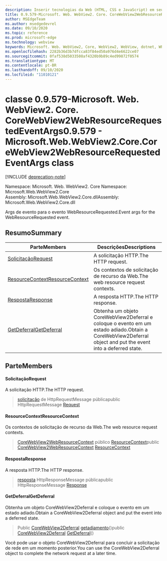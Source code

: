 ```yaml
---
description: Inserir tecnologias da Web (HTML, CSS e JavaScript) em seus aplicativos nativos com o controle WebView2 do Microsoft Edge
title: 0.9.579-Microsoft. Web. WebView2. Core. CoreWebView2WebResourceRequestedEventArgs
author: MSEdgeTeam
ms.author: msedgedevrel
ms.date: 09/10/2020
ms.topic: reference
ms.prod: microsoft-edge
ms.technology: webview
keywords: Microsoft. Web. WebView2, Core, WebView2, WebView, dotnet, WPF, WinForms, app, Edge, CoreWebView2, CoreWebView2Controller, controle do navegador, Edge HTML, Microsoft. Web. WebView2. Core. CoreWebView2WebResourceRequestedEventArgs
ms.openlocfilehash: 2282b36d3b7dfcca83f84ed50a976d4e6622ce07
ms.sourcegitcommit: 0faf538d5033508af4320b9b89c4ed99872f0574
ms.translationtype: MT
ms.contentlocale: pt-BR
ms.lasthandoff: 09/10/2020
ms.locfileid: "11010121"
---
```

# <span data-ttu-id="f31c9-104">classe 0.9.579-Microsoft. Web. WebView2. Core. CoreWebView2WebResourceRequestedEventArgs</span><span class="sxs-lookup"><span data-stu-id="f31c9-104">0.9.579 - Microsoft.Web.WebView2.Core.CoreWebView2WebResourceRequestedEventArgs class</span></span> 

[!INCLUDE [deprecation-note](../../includes/deprecation-note.md)]

<span data-ttu-id="f31c9-105">Namespace: Microsoft. Web. WebView2. Core </span><span class="sxs-lookup"><span data-stu-id="f31c9-105">Namespace: Microsoft.Web.WebView2.Core</span></span>\
<span data-ttu-id="f31c9-106">Assembly: Microsoft.Web.WebView2.Core.dll</span><span class="sxs-lookup"><span data-stu-id="f31c9-106">Assembly: Microsoft.Web.WebView2.Core.dll</span></span>

<span data-ttu-id="f31c9-107">Args de evento para o evento WebResourceRequested.</span><span class="sxs-lookup"><span data-stu-id="f31c9-107">Event args for the WebResourceRequested event.</span></span>

## <span data-ttu-id="f31c9-108">Resumo</span><span class="sxs-lookup"><span data-stu-id="f31c9-108">Summary</span></span>

 <span data-ttu-id="f31c9-109">Parte</span><span class="sxs-lookup"><span data-stu-id="f31c9-109">Members</span></span>                        | <span data-ttu-id="f31c9-110">Descrições</span><span class="sxs-lookup"><span data-stu-id="f31c9-110">Descriptions</span></span>
--------------------------------|---------------------------------------------
[<span data-ttu-id="f31c9-111">Solicitação</span><span class="sxs-lookup"><span data-stu-id="f31c9-111">Request</span></span>](#request) | <span data-ttu-id="f31c9-112">A solicitação HTTP.</span><span class="sxs-lookup"><span data-stu-id="f31c9-112">The HTTP request.</span></span>
[<span data-ttu-id="f31c9-113">ResourceContext</span><span class="sxs-lookup"><span data-stu-id="f31c9-113">ResourceContext</span></span>](#resourcecontext) | <span data-ttu-id="f31c9-114">Os contextos de solicitação de recurso da Web.</span><span class="sxs-lookup"><span data-stu-id="f31c9-114">The web resource request contexts.</span></span>
[<span data-ttu-id="f31c9-115">Resposta</span><span class="sxs-lookup"><span data-stu-id="f31c9-115">Response</span></span>](#response) | <span data-ttu-id="f31c9-116">A resposta HTTP.</span><span class="sxs-lookup"><span data-stu-id="f31c9-116">The HTTP response.</span></span>
[<span data-ttu-id="f31c9-117">GetDeferral</span><span class="sxs-lookup"><span data-stu-id="f31c9-117">GetDeferral</span></span>](#getdeferral) | <span data-ttu-id="f31c9-118">Obtenha um objeto CoreWebView2Deferral e coloque o evento em um estado adiado.</span><span class="sxs-lookup"><span data-stu-id="f31c9-118">Obtain a CoreWebView2Deferral object and put the event into a deferred state.</span></span>

## <span data-ttu-id="f31c9-119">Parte</span><span class="sxs-lookup"><span data-stu-id="f31c9-119">Members</span></span>

#### <span data-ttu-id="f31c9-120">Solicitação</span><span class="sxs-lookup"><span data-stu-id="f31c9-120">Request</span></span> 

<span data-ttu-id="f31c9-121">A solicitação HTTP.</span><span class="sxs-lookup"><span data-stu-id="f31c9-121">The HTTP request.</span></span>

> <span data-ttu-id="f31c9-122">[solicitação](#request) de HttpRequestMessage pública</span><span class="sxs-lookup"><span data-stu-id="f31c9-122">public HttpRequestMessage [Request](#request)</span></span>

#### <span data-ttu-id="f31c9-123">ResourceContext</span><span class="sxs-lookup"><span data-stu-id="f31c9-123">ResourceContext</span></span> 

<span data-ttu-id="f31c9-124">Os contextos de solicitação de recurso da Web.</span><span class="sxs-lookup"><span data-stu-id="f31c9-124">The web resource request contexts.</span></span>

> <span data-ttu-id="f31c9-125">[CoreWebView2WebResourceContext](./namespace-microsoft-web-webview2-core.md) público [ResourceContext](#resourcecontext)</span><span class="sxs-lookup"><span data-stu-id="f31c9-125">public [CoreWebView2WebResourceContext](./namespace-microsoft-web-webview2-core.md) [ResourceContext](#resourcecontext)</span></span>

#### <span data-ttu-id="f31c9-126">Resposta</span><span class="sxs-lookup"><span data-stu-id="f31c9-126">Response</span></span> 

<span data-ttu-id="f31c9-127">A resposta HTTP.</span><span class="sxs-lookup"><span data-stu-id="f31c9-127">The HTTP response.</span></span>

> <span data-ttu-id="f31c9-128">[resposta](#response) HttpResponseMessage pública</span><span class="sxs-lookup"><span data-stu-id="f31c9-128">public HttpResponseMessage [Response](#response)</span></span>

#### <span data-ttu-id="f31c9-129">GetDeferral</span><span class="sxs-lookup"><span data-stu-id="f31c9-129">GetDeferral</span></span> 

<span data-ttu-id="f31c9-130">Obtenha um objeto CoreWebView2Deferral e coloque o evento em um estado adiado.</span><span class="sxs-lookup"><span data-stu-id="f31c9-130">Obtain a CoreWebView2Deferral object and put the event into a deferred state.</span></span>

> <span data-ttu-id="f31c9-131">Public [CoreWebView2Deferral](microsoft-web-webview2-core-corewebview2deferral.md) [getadiamento](#getdeferral)()</span><span class="sxs-lookup"><span data-stu-id="f31c9-131">public [CoreWebView2Deferral](microsoft-web-webview2-core-corewebview2deferral.md) [GetDeferral](#getdeferral)()</span></span>

<span data-ttu-id="f31c9-132">Você pode usar o objeto CoreWebView2Deferral para concluir a solicitação de rede em um momento posterior.</span><span class="sxs-lookup"><span data-stu-id="f31c9-132">You can use the CoreWebView2Deferral object to complete the network request at a later time.</span></span>

